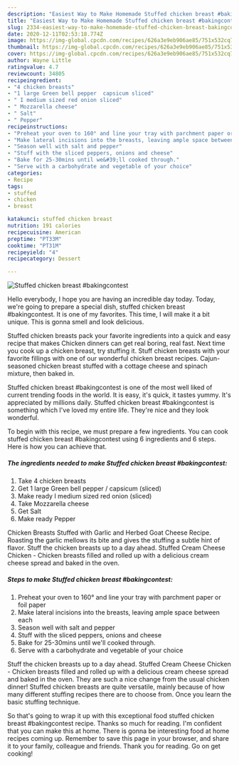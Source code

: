 ```yaml
---
description: "Easiest Way to Make Homemade Stuffed chicken breast #bakingcontest"
title: "Easiest Way to Make Homemade Stuffed chicken breast #bakingcontest"
slug: 2334-easiest-way-to-make-homemade-stuffed-chicken-breast-bakingcontest
date: 2020-12-11T02:53:18.774Z
image: https://img-global.cpcdn.com/recipes/626a3e9eb906ae85/751x532cq70/stuffed-chicken-breast-bakingcontest-recipe-main-photo.jpg
thumbnail: https://img-global.cpcdn.com/recipes/626a3e9eb906ae85/751x532cq70/stuffed-chicken-breast-bakingcontest-recipe-main-photo.jpg
cover: https://img-global.cpcdn.com/recipes/626a3e9eb906ae85/751x532cq70/stuffed-chicken-breast-bakingcontest-recipe-main-photo.jpg
author: Wayne Little
ratingvalue: 4.7
reviewcount: 34805
recipeingredient:
- "4 chicken breasts"
- "1 large Green bell pepper  capsicum sliced"
- " I medium sized red onion sliced"
- " Mozzarella cheese"
- " Salt"
- " Pepper"
recipeinstructions:
- "Preheat your oven to 160° and line your tray with parchment paper or foil paper"
- "Make lateral incisions into the breasts, leaving ample space between each"
- "Season well with salt and pepper"
- "Stuff with the sliced peppers, onions and cheese"
- "Bake for 25-30mins until we&#39;ll cooked through."
- "Serve with a carbohydrate and vegetable of your choice"
categories:
- Recipe
tags:
- stuffed
- chicken
- breast

katakunci: stuffed chicken breast 
nutrition: 191 calories
recipecuisine: American
preptime: "PT33M"
cooktime: "PT31M"
recipeyield: "4"
recipecategory: Dessert

---
```



![Stuffed chicken breast #bakingcontest](https://img-global.cpcdn.com/recipes/626a3e9eb906ae85/751x532cq70/stuffed-chicken-breast-bakingcontest-recipe-main-photo.jpg)

Hello everybody, I hope you are having an incredible day today. Today, we're going to prepare a special dish, stuffed chicken breast #bakingcontest. It is one of my favorites. This time, I will make it a bit unique. This is gonna smell and look delicious.

Stuffed chicken breasts pack your favorite ingredients into a quick and easy recipe that makes Chicken dinners can get real boring, real fast. Next time you cook up a chicken breast, try stuffing it. Stuff chicken breasts with your favorite fillings with one of our wonderful chicken breast recipes. Cajun-seasoned chicken breast stuffed with a cottage cheese and spinach mixture, then baked in.

Stuffed chicken breast #bakingcontest is one of the most well liked of current trending foods in the world. It is easy, it's quick, it tastes yummy. It's appreciated by millions daily. Stuffed chicken breast #bakingcontest is something which I've loved my entire life. They're nice and they look wonderful.


To begin with this recipe, we must prepare a few ingredients. You can cook stuffed chicken breast #bakingcontest using 6 ingredients and 6 steps. Here is how you can achieve that.

<!--inarticleads1-->

##### The ingredients needed to make Stuffed chicken breast #bakingcontest:

1. Take 4 chicken breasts
1. Get 1 large Green bell pepper / capsicum (sliced)
1. Make ready  I medium sized red onion (sliced)
1. Take  Mozzarella cheese
1. Get  Salt
1. Make ready  Pepper


Chicken Breasts Stuffed with Garlic and Herbed Goat Cheese Recipe. Roasting the garlic mellows its bite and gives the stuffing a subtle hint of flavor. Stuff the chicken breasts up to a day ahead. Stuffed Cream Cheese Chicken - Chicken breasts filled and rolled up with a delicious cream cheese spread and baked in the oven. 

<!--inarticleads2-->

##### Steps to make Stuffed chicken breast #bakingcontest:

1. Preheat your oven to 160° and line your tray with parchment paper or foil paper
1. Make lateral incisions into the breasts, leaving ample space between each
1. Season well with salt and pepper
1. Stuff with the sliced peppers, onions and cheese
1. Bake for 25-30mins until we&#39;ll cooked through.
1. Serve with a carbohydrate and vegetable of your choice


Stuff the chicken breasts up to a day ahead. Stuffed Cream Cheese Chicken - Chicken breasts filled and rolled up with a delicious cream cheese spread and baked in the oven. They are such a nice change from the usual chicken dinner! Stuffed chicken breasts are quite versatile, mainly because of how many different stuffing recipes there are to choose from. Once you learn the basic stuffing technique. 

So that's going to wrap it up with this exceptional food stuffed chicken breast #bakingcontest recipe. Thanks so much for reading. I'm confident that you can make this at home. There is gonna be interesting food at home recipes coming up. Remember to save this page in your browser, and share it to your family, colleague and friends. Thank you for reading. Go on get cooking!
